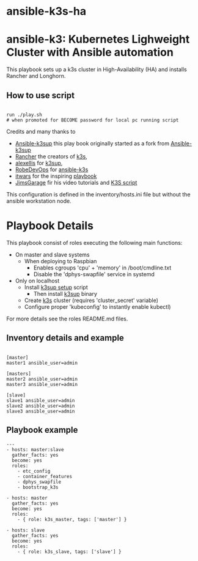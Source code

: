 # ansible-k3s-ha

# ansible-k3: Kubernetes Lighweight Cluster with Ansible automation

This playbook sets up a k3s cluster in High-Availability (HA) and installs Rancher and Longhorn.

How to use script
--------------
```

run ./play.sh
# when promoted for BECOME password for local pc running script
```

Credits and many thanks to
- [Ansible-k3sup](https://github.com/OmegaSquad82/) this play book originally started as a fork from [Ansible-k3sup](https://github.com/OmegaSquad82/ansible-k3sup)
- [Rancher](https://rancher.com/) the creators of [k3s](https://k3s.io),
- [alexellis](https://github.com/alexellis) for [k3sup](https://k3sup.dev/),
- [RobeDevOps](https://github.com/RobeDevOps) for [ansible-k3s](https://github.com/RobeDevOps/ansible-k3s) 
- [itwars](https://github.com/itwars) for the inspiring [playbook](https://github.com/rancher/k3s/tree/master/contrib/ansible)
- [JimsGarage](https://github.com/JamesTurland/JimsGarage) fir his video tutorials and [K3S script](https://github.com/JamesTurland/JimsGarage/tree/main/Kubernetes/K3S-Deploy)

This configuration is defined in the inventory/hosts.ini file but without the ansible workstation node.

Playbook Details
=================
This playbook consist of roles executing the following main functions:

- On master and slave systems
  - When deploying to Raspbian
    - Enables cgroups 'cpu' + 'memory' in /boot/cmdline.txt
    - Disable the 'dphys-swapfile' service in systemd
- Only on localhost
  - Install [k3sup setup](https://get.k3sup.dev) script
    - Then install [k3sup](https://k3sup.dev) binary
  - Create [k3s](https://k3s.io) cluster (requires 'cluster_secret' variable)
  - Configure proper 'kubeconfig' to instantly enable kubectl)

For more details see the roles README.md files.


Inventory details and example
-----------------


```

[master]
master1 ansible_user=admin

[masters]
master2 ansible_user=admin
master3 ansible_user=admin

[slave]
slave1 ansible_user=admin
slave2 ansible_user=admin
slave3 ansible_user=admin

```

Playbook example
-------------------
```
---
- hosts: master:slave
  gather_facts: yes
  become: yes
  roles:
    - etc_config
    - container_features
    - dphys_swapfile
    - bootstrap_k3s

- hosts: master
  gather_facts: yes
  become: yes
  roles:
    - { role: k3s_master, tags: ['master'] }

- hosts: slave
  gather_facts: yes
  become: yes
  roles:
    - { role: k3s_slave, tags: ['slave'] }
```
